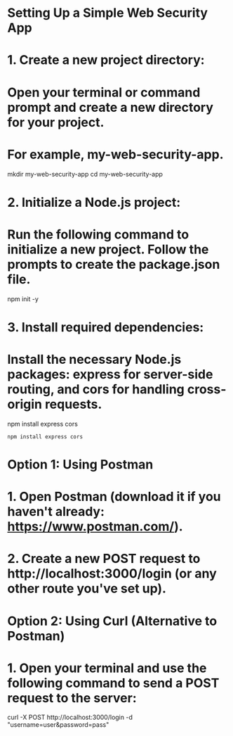 # Setting Up a Simple Web Security App

# 1. Create a new project directory:
# Open your terminal or command prompt and create a new directory for your project. 
# For example, my-web-security-app.
mkdir my-web-security-app
cd my-web-security-app

# 2. Initialize a Node.js project:
# Run the following command to initialize a new project. Follow the prompts to create the package.json file.
npm init -y

# 3. Install required dependencies:
# Install the necessary Node.js packages: express for server-side routing, and cors for handling cross-origin requests.
npm install express cors
```
npm install express cors
```

# Option 1: Using Postman
# 1. Open Postman (download it if you haven't already: https://www.postman.com/).
# 2. Create a new POST request to http://localhost:3000/login (or any other route you've set up).

# Option 2: Using Curl (Alternative to Postman)
# 1. Open your terminal and use the following command to send a POST request to the server:
curl -X POST http://localhost:3000/login -d "username=user&password=pass"
